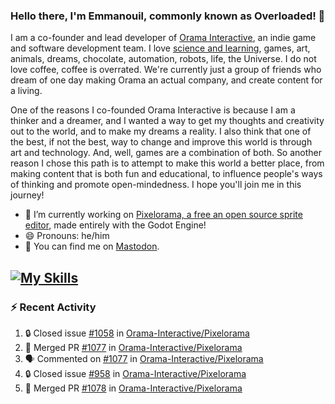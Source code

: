 ### Hello there, I'm Emmanouil, commonly known as Overloaded! 👋
I am a co-founder and lead developer of [Orama Interactive](https://www.oramainteractive.com/), an indie game and software development team. I love [science and learning](https://github.com/OverloadedOrama/KnowledgeBase), games, art, animals, dreams, chocolate, automation, robots, life, the Universe. I do not love coffee, coffee is overrated. We're currently just a group of friends who dream of one day making Orama an actual company, and create content for a living.

One of the reasons I co-founded Orama Interactive is because I am a thinker and a dreamer, and I wanted a way to get my thoughts and creativity out to the world, and to make my dreams a reality. I also think that one of the best, if not the best, way to change and improve this world is through art and technology. And, well, games are a combination of both. So another reason I chose this path is to attempt to make this world a better place, from making content that is both fun and educational, to influence people's ways of thinking and promote open-mindedness. I hope you'll join me in this journey!

- 🔭 I’m currently working on [Pixelorama, a free an open source sprite editor](https://github.com/Orama-Interactive/Pixelorama), made entirely with the Godot Engine!
- 😄 Pronouns: he/him
- 🐘 You can find me on <a rel="me" href="https://mastodon.social/@Overloaded">Mastodon</a>.

[![My Skills](https://skillicons.dev/icons?i=godot,py,cpp,cs,git,linux,html)](https://skillicons.dev)
---

### :zap: Recent Activity

<!--START_SECTION:activity-->
1. 🔒 Closed issue [#1058](https://github.com/Orama-Interactive/Pixelorama/issues/1058) in [Orama-Interactive/Pixelorama](https://github.com/Orama-Interactive/Pixelorama)
2. 🎉 Merged PR [#1077](https://github.com/Orama-Interactive/Pixelorama/pull/1077) in [Orama-Interactive/Pixelorama](https://github.com/Orama-Interactive/Pixelorama)
3. 🗣 Commented on [#1077](https://github.com/Orama-Interactive/Pixelorama/pull/1077#issuecomment-2291212490) in [Orama-Interactive/Pixelorama](https://github.com/Orama-Interactive/Pixelorama)
4. 🔒 Closed issue [#958](https://github.com/Orama-Interactive/Pixelorama/issues/958) in [Orama-Interactive/Pixelorama](https://github.com/Orama-Interactive/Pixelorama)
5. 🎉 Merged PR [#1078](https://github.com/Orama-Interactive/Pixelorama/pull/1078) in [Orama-Interactive/Pixelorama](https://github.com/Orama-Interactive/Pixelorama)
<!--END_SECTION:activity-->

<!--
**OverloadedOrama/OverloadedOrama** is a ✨ _special_ ✨ repository because its `README.md` (this file) appears on your GitHub profile.

Here are some ideas to get you started:

- 👯 I’m looking to collaborate on ...
- 🤔 I’m looking for help with ...
- 💬 Ask me about ...
- 📫 How to reach me: ...
- ⚡ Fun fact: ...
-->
